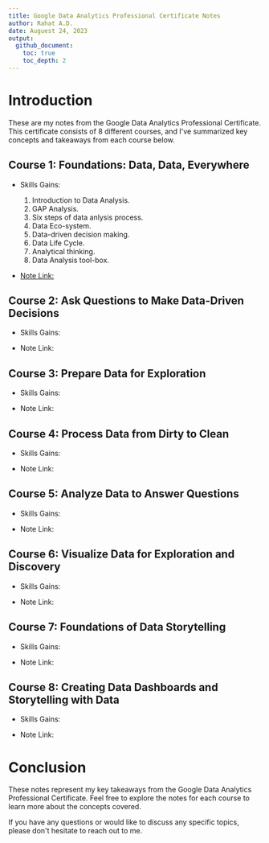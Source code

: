```yaml
---
title: Google Data Analytics Professional Certificate Notes
author: Rahat A.D.
date: Auguest 24, 2023
output:
  github_document:
    toc: true
    toc_depth: 2
---
```


# Introduction

These are my notes from the Google Data Analytics Professional Certificate. This certificate consists of 8 different courses, and I've summarized key concepts and takeaways from each course below.


## Course 1: Foundations: Data, Data, Everywhere

- Skills Gains: 
	1. Introduction to Data Analysis.
	2. GAP Analysis.
	3. Six steps of data anlysis process.
	4. Data Eco-system.
	5. Data-driven decision making.
	6. Data Life Cycle.
	7. Analytical thinking.
	8. Data Analysis tool-box.
	
- [Note Link:](https://github.com/AhmedDiderRahat/Google-Data-Analytics-Specialization/blob/main/Course%20Note/Course%E2%80%9401.pdf)
 

## Course 2: Ask Questions to Make Data-Driven Decisions

- Skills Gains: 

- Note Link:


## Course 3: Prepare Data for Exploration

- Skills Gains: 

- Note Link:


## Course 4: Process Data from Dirty to Clean

- Skills Gains: 

- Note Link:


## Course 5: Analyze Data to Answer Questions

- Skills Gains: 

- Note Link:


## Course 6: Visualize Data for Exploration and Discovery

- Skills Gains: 

- Note Link:


## Course 7: Foundations of Data Storytelling

- Skills Gains: 

- Note Link:


## Course 8: Creating Data Dashboards and Storytelling with Data

- Skills Gains: 

- Note Link:

# Conclusion

These notes represent my key takeaways from the Google Data Analytics Professional Certificate. Feel free to explore the notes for each course to learn more about the concepts covered.

If you have any questions or would like to discuss any specific topics, please don't hesitate to reach out to me.


